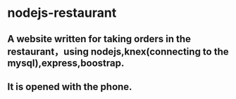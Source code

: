 # nodejs-restaurant
## A website written for taking orders in the restaurant，using nodejs,knex(connecting to the mysql),express,boostrap.
## It is opened with the phone.

